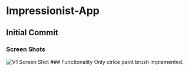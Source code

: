 # Impressionist-App

## Initial Commit
### Screen Shots
<img src="https://cloud.githubusercontent.com/assets/6146961/14271224/b6fe1782-fac4-11e5-9655-6d81c15fec6c.png" alt="V1 Screen Shot">
### Functionality
Only cirlce paint brush implemented. 
